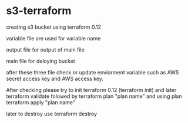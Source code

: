 # s3-terraform
creating s3 bucket using terraform 0.12

variable file are used for variable name

output file for output of main file 

main file for deloying bucket 

after these three file check or update enviorment variable such as AWS secret access key and AWS access key.

After checking please try to init terraform 0.12 (terraform init) and later terraform validate folowed by terraform plan "plan name" and using plan terraform apply "plan name" 

later to destroy use terraform destroy  


